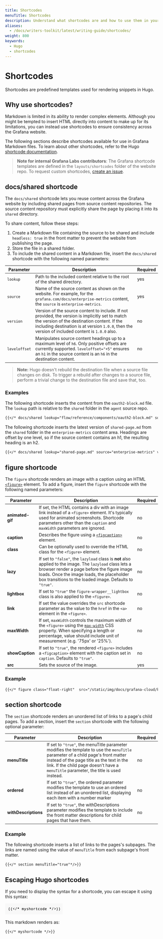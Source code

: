 ```yaml
---
title: Shortcodes
menuTitle: Shortcodes
description: Understand what shortcodes are and how to use them in your Markdown.
aliases:
  - /docs/writers-toolkit/latest/writing-guide/shortcodes/
weight: 800
keywords:
  - Hugo
  - shortcodes
---
```


# Shortcodes

Shortcodes are predefined templates used for rendering snippets in Hugo.

## Why use shortcodes?

Markdown is limited in its ability to render complex elements. Although you might be tempted to insert HTML directly into content to make up for its limitations, you can instead use shortcodes to ensure consistency across the Grafana website.

The following sections describe shortcodes available for use in Grafana Markdown files. To learn about other shortcodes, refer to the Hugo [shortcode documentation](https://gohugo.io/content-management/shortcodes/).

> **Note for internal Grafana Labs contributors**: The Grafana shortcode templates are defined in the `layouts/shortcodes` folder of the website repo. To request custom shortcodes, [create an issue](https://github.com/grafana/writers-toolkit/issues).

## docs/shared shortcode

The `docs/shared` shortcode lets you reuse content across the Grafana website by including shared pages from source content repositories. The source content repository must explicitly share the page by placing it into its `shared` directory.

To share content, follow these steps:

1. Create a Markdown file containing the source to be shared and include `headless: true` in the front matter to prevent the website from publishing the page.
1. Store the file in a shared folder.
1. To include the shared content in a Markdown file, insert the `docs/shared` shortcode with the following named parameters:

| Parameter     | Description                                                                                                                                                                                                                                         | Required |
| ------------- | --------------------------------------------------------------------------------------------------------------------------------------------------------------------------------------------------------------------------------------------------- | -------- |
| `lookup`      | Path to the included content relative to the root of the shared directory.                                                                                                                                                                          | yes      |
| `source`      | Name of the source content as shown on the website. For example, for the `grafana.com/docs/enterprise-metrics` content, the `source` is `enterprise-metrics`.                                                                                       | yes      |
| `version`     | Version of the source content to include. If not provided, the version is implicitly set to match the version of the destination content. If the including destination is at version `1.0.0`, then the version of included content is `1.0.0` also. | no       |
| `leveloffset` | Manipulates source content headings up to a maximum level of `h6`. Only positive offsets are currently supported. `leveloffset="+5"` ensures an `h1` in the source content is an `h6` in the destination content.                                   | no       |

> **Note:** Hugo doesn't rebuild the destination file when a source file changes on disk.
> To trigger a rebuild after changes to a source file, perform a trivial change to the destination file and save that, too.

### Examples

The following shortcode inserts the content from the `oauth2-block.md` file. The `lookup` path is relative to the `shared` folder in the `agent` source repo.

```markdown
{{</* docs/shared lookup="flow/reference/components/oauth2-block.md" source="agent" */>}}
```

The following shortcode inserts the latest version of `shared-page.md` from the `shared` folder in the `enterprise-metrics` content area. Headings are offset by one level, so if the source content contains an h1, the resulting heading is an h2.

```markdown
{{</* docs/shared lookup="shared-page.md" source="enterprise-metrics" version="latest" leveloffset="+1" */>}}
```

## figure shortcode

The `figure` shortcode renders an image with a caption using an HTML [`<figure>`](https://developer.mozilla.org/en-US/docs/Web/HTML/Element/figure#usage_notes) element. To add a figure, insert the `figure` shortcode with the following named parameters:

| Parameter        | Description                                                                                                                                                                                                                                                                | Required |
| ---------------- | -------------------------------------------------------------------------------------------------------------------------------------------------------------------------------------------------------------------------------------------------------------------------- | -------- |
| **animated-gif** | If set, the HTML contains a div with an image link instead of a `<figure>` element. It's typically used for animated screenshots. Shortcode parameters other than the `caption` and `maxWidth` parameters are ignored.                                                     | no       |
| **caption**      | Describes the figure using a [`<figcaption>`](https://developer.mozilla.org/en-US/docs/Web/HTML/Element/figcaption) element.                                                                                                                                               | no       |
| **class**        | Can be optionally used to override the HTML class for the `<figure>` element.                                                                                                                                                                                              | no       |
| **lazy**         | If set to `"false"`, the `lazyload` class is **not** also applied to the image. The `lazyload` class lets a browser render a page before the figure image loads. Once the image loads, the placeholder box transitions to the loaded image. Defaults to `"true"`.          | no       |
| **lightbox**     | If set to `"true"` the `figure-wrapper__lightbox` class is also applied to the `<figure>`.                                                                                                                                                                                 | no       |
| **link**         | If set the value overrides the `src` shortcode parameter as the value to the `href` in the `<a>` element in the `<figure>`.                                                                                                                                                | no       |
| **maxWidth**     | If set, `maxWidth` controls the maximum width of the `<figure>` using the [`max-width`](https://developer.mozilla.org/en-US/docs/Web/CSS/max-width) CSS property. When specifying a length or percentage, value should include unit of measurement (e.g. '75px' or '25%'). | no       |
| **showCaption**  | If set to `"true"`, the rendered `<figure>` includes a `<figcaption>` element with the caption set in `caption`. Defaults to `"true"`.                                                                                                                                     | no       |
| **src**          | Sets the source of the image.                                                                                                                                                                                                                                              | yes      |

### Example

```markdown
{{</* figure class="float-right"  src="/static/img/docs/grafana-cloud/k8sPods.png" caption="Pod view in Grafana Kubernetes Monitoring" */>}}
```

## section shortcode

The `section` shortcode renders an unordered list of links to a page's child pages. To add a section, insert the `section` shortcode with the following optional parameter:

| Parameter            | Description                                                                                                                                                                                                                                                             | Required |
| -------------------- | ----------------------------------------------------------------------------------------------------------------------------------------------------------------------------------------------------------------------------------------------------------------------- | -------- |
| **menuTitle**        | If set to `"true"`, the menuTitle parameter modifies the template to use the `menuTitle` parameter of a child page's front matter instead of the page title as the text in the link. If the child page doesn't have a `menuTitle` parameter, the title is used instead. | no       |
| **ordered**          | If set to `"true"`, the ordered parameter modifies the template to use an ordered list instead of an unordered list, displaying each item with a number marker                                                                                                          | no       |
| **withDescriptions** | If set to `"true"`, the withDescriptions parameter modifies the template to include the front matter descriptions for child pages that have them.                                                                                                                       | no       |

### Example

The following shortcode inserts a list of links to the pages's subpages. The links are named using the value of `menuTitle` from each subpage's front matter.

```markdown
{{</* section menuTitle="true"*/>}}
```

## Escaping Hugo shortcodes

If you need to display the syntax for a shortcode, you can escape it using this syntax:

![Escaped shortcode](./writers-toolkit-escaped-shortcode.png)

This markdown renders as:

```markdown
{{</* myshortcode */>}}
```
